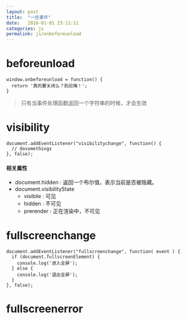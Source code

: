 ```yaml
---
layout: post
title:  "一些事件"
date:   2016-01-01 23:11:11
categories: js
permalink: js/onbeforeunload
---
```




# beforeunload

    window.onbeforeunload = function() {
      return '真的要关闭么？别后悔！';
    }

> 只有当事件处理函数返回一个字符串的时候，才会生效


# visibility

    document.addEventListener("visibilitychange", function() {
      // dosomethings
    }, false);

#### 相关属性

* document.hidden : 返回一个布尔值，表示当前是否被隐藏。
* document.visibilityState
  * visibile : 可见
  * hidden : 不可见
  * prerender : 正在渲染中，不可见


# fullscreenchange

    document.addEventListener("fullscreenchange", function( event ) {
      if (document.fullscreenElement) {
        console.log('进入全屏');
      } else {
        console.log('退出全屏');
      }
    }, false);

# fullscreenerror